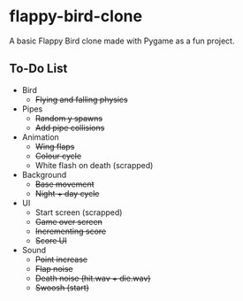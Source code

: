 # flappy-bird-clone

A basic Flappy Bird clone made with Pygame as a fun project.

## To-Do List
- Bird
    - ~~Flying and falling physics~~
- Pipes
    - ~~Random y spawns~~
    - ~~Add pipe collisions~~
- Animation
    - ~~Wing flaps~~
    - ~~Colour cycle~~
    - White flash on death (scrapped)
- Background
    - ~~Base movement~~
    - ~~Night + day cycle~~
- UI
    - Start screen (scrapped)
    - ~~Game over screen~~
    - ~~Incrementing score~~
    - ~~Score UI~~
- Sound
    - ~~Point increase~~
    - ~~Flap noise~~
    - ~~Death noise (hit.wav + die.wav)~~
    - ~~Swoosh (start)~~